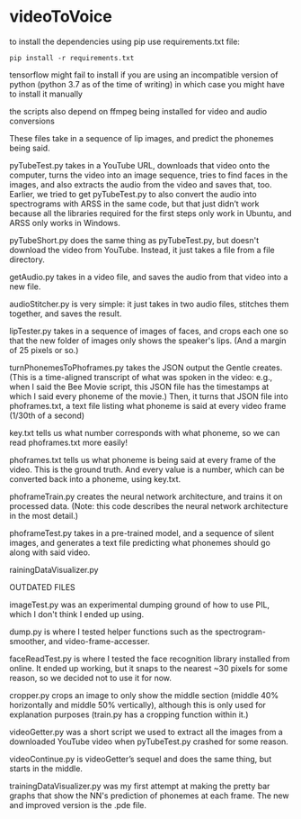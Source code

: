 # videoToVoice

to install the dependencies using pip use requirements.txt file:

```
pip install -r requirements.txt
```

tensorflow might fail to install if you are using an incompatible version of python (python 3.7 as of the time of writing)
in which case you might have to install it manually

the scripts also depend on ffmpeg being installed for video and audio conversions


These files take in a sequence of lip images, and predict the phonemes being said.

pyTubeTest.py takes in a YouTube URL, downloads that video onto the computer, turns the video into an image sequence, tries to find faces in the images, and also extracts the audio from the video and saves that, too. Earlier, we tried to get pyTubeTest.py to also convert the audio into spectrograms with ARSS in the same code, but that just didn’t work because all the libraries required for the first steps only work in Ubuntu, and ARSS only works in Windows.

pyTubeShort.py does the same thing as pyTubeTest.py, but doesn't download the video from YouTube. Instead, it just takes a file from a file directory.

getAudio.py takes in a video file, and saves the audio from that video into a new file.

audioStitcher.py is very simple: it just takes in two audio files, stitches them together, and saves the result.

lipTester.py takes in a sequence of images of faces, and crops each one so that the new folder of images only shows the speaker's lips. (And a margin of 25 pixels or so.)

turnPhonemesToPhoframes.py takes the JSON output the Gentle creates. (This is a time-aligned transcript of what was spoken in the video: e.g., when I said the Bee Movie script, this JSON file has the timestamps at which I said every phoneme of the movie.) Then, it turns that JSON file into phoframes.txt, a text file listing what phoneme is said at every video frame (1/30th of a second)

key.txt tells us what number corresponds with what phoneme, so we can read phoframes.txt more easily!

phoframes.txt tells us what phoneme is being said at every frame of the video. This is the ground truth. And every value is a number, which can be converted back into a phoneme, using key.txt.

phoframeTrain.py creates the neural network architecture, and trains it on processed data. (Note: this code describes the neural network architecture in the most detail.)

phoframeTest.py takes in a pre-trained model, and a sequence of silent images, and generates a text file predicting what phonemes should go along with said video.

rainingDataVisualizer.py

OUTDATED FILES

imageTest.py was an experimental dumping ground of how to use PIL, which I don't think I ended up using.

dump.py is where I tested helper functions such as the spectrogram-smoother, and video-frame-accesser.

faceReadTest.py is where I tested the face recognition library installed from online. It ended up working, but it snaps to the nearest ~30 pixels for some reason, so we decided not to use it for now.

cropper.py crops an image to only show the middle section (middle 40% horizontally and middle 50% vertically), although this is only used for explanation purposes (train.py has a cropping function within it.)

videoGetter.py was a short script we used to extract all the images from a downloaded YouTube video when pyTubeTest.py crashed for some reason.

videoContinue.py is videoGetter’s sequel and does the same thing, but starts in the middle.

trainingDataVisualizer.py was my first attempt at making the pretty bar graphs that show the NN's prediction of phonemes at each frame. The new and improved version is the .pde file.
